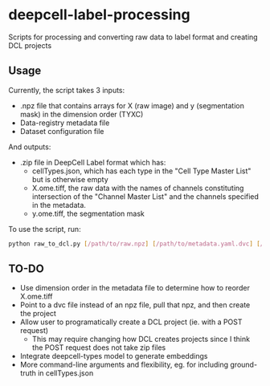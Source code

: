 # deepcell-label-processing

Scripts for processing and converting raw data to label format and creating DCL projects

## Usage

Currently, the script takes 3 inputs:

- .npz file that contains arrays for X (raw image) and y (segmentation mask) in the dimension order (TYXC)
- Data-registry metadata file
- Dataset configuration file

And outputs:

- .zip file in DeepCell Label format which has:
  - cellTypes.json, which has each type in the "Cell Type Master List" but is otherwise empty
  - X.ome.tiff, the raw data with the names of channels constituting intersection of the "Channel Master List" and the channels specified in the metadata.
  - y.ome.tiff, the segmentation mask

To use the script, run:

```bash
python raw_to_dcl.py [/path/to/raw.npz] [/path/to/metadata.yaml.dvc] [/path/to/config.yaml] [output_name.zip]
```

## TO-DO

- Use dimension order in the metadata file to determine how to reorder X.ome.tiff
- Point to a dvc file instead of an npz file, pull that npz, and then create the project
- Allow user to programatically create a DCL project (ie. with a POST request)
  - This may require changing how DCL creates projects since I think the POST request does not take zip files
- Integrate deepcell-types model to generate embeddings
- More command-line arguments and flexibility, eg. for including ground-truth in cellTypes.json
